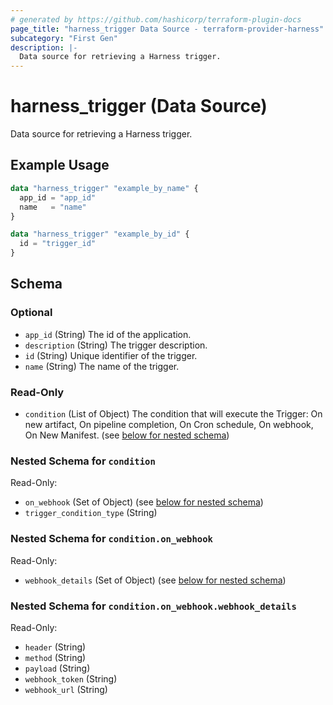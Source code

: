 ```yaml
---
# generated by https://github.com/hashicorp/terraform-plugin-docs
page_title: "harness_trigger Data Source - terraform-provider-harness"
subcategory: "First Gen"
description: |-
  Data source for retrieving a Harness trigger.
---
```


# harness_trigger (Data Source)

Data source for retrieving a Harness trigger.

## Example Usage

```terraform
data "harness_trigger" "example_by_name" {
  app_id = "app_id"
  name   = "name"
}

data "harness_trigger" "example_by_id" {
  id = "trigger_id"
}
```

<!-- schema generated by tfplugindocs -->
## Schema

### Optional

- `app_id` (String) The id of the application.
- `description` (String) The trigger description.
- `id` (String) Unique identifier of the trigger.
- `name` (String) The name of the trigger.

### Read-Only

- `condition` (List of Object) The condition that will execute the Trigger: On new artifact, On pipeline completion, On Cron schedule, On webhook, On New Manifest. (see [below for nested schema](#nestedatt--condition))

<a id="nestedatt--condition"></a>
### Nested Schema for `condition`

Read-Only:

- `on_webhook` (Set of Object) (see [below for nested schema](#nestedobjatt--condition--on_webhook))
- `trigger_condition_type` (String)

<a id="nestedobjatt--condition--on_webhook"></a>
### Nested Schema for `condition.on_webhook`

Read-Only:

- `webhook_details` (Set of Object) (see [below for nested schema](#nestedobjatt--condition--on_webhook--webhook_details))

<a id="nestedobjatt--condition--on_webhook--webhook_details"></a>
### Nested Schema for `condition.on_webhook.webhook_details`

Read-Only:

- `header` (String)
- `method` (String)
- `payload` (String)
- `webhook_token` (String)
- `webhook_url` (String)


